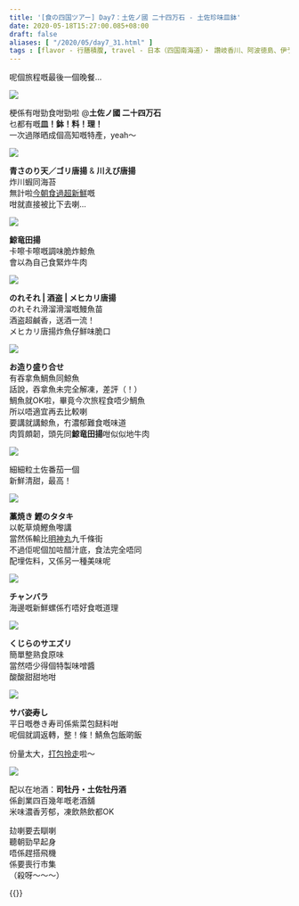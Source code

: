 ```yaml
---
title: '[食の四国ツアー] Day7：土佐ノ國 二十四万石 - 土佐珍味皿鉢'
date: 2020-05-18T15:27:00.085+08:00
draft: false
aliases: [ "/2020/05/day7_31.html" ]
tags : [flavor - 行膳積腹, travel - 日本（四国南海道）・ 讚岐香川、阿波徳島、伊予愛媛、土佐高知, flavor - 飲！]
---
```


呢個旅程嘅最後一個晚餐...  

![](/images/shikoku7p.jpg)

梗係有咁勁食咁勁啦 @**土佐ノ國 二十四万石**  
乜都有嘅**皿！鉢！料！理！**  
一次過隊晒成個高知嘅特產，yeah～

![](/images/shikoku7p1.jpg)

**青さのり天／ゴリ唐揚** & **川えび唐揚**  
炸川蝦同海苔  
無計啦[今朝食過超新鮮](https://hidie.net/shikoku7f/)嘅 \
咁就直接被比下去喇...

![](/images/shikoku7p2.jpg)

**鯨竜田揚**  
卡嚓卡嚓嘅調味脆炸鯨魚  
會以為自己食緊炸牛肉 

![](/images/shikoku7p3.jpg)

**のれそれ | 酒盗 | メヒカリ唐揚**  
のれそれ滑溜滑溜嘅鰻魚苗  
酒盗超鹹香，送酒一流！  
メヒカリ唐揚炸魚仔鮮味脆口

![](/images/shikoku7p4.jpg)

**お造り盛り合せ**  
有吞拿魚鯛魚同鯨魚  
話說，吞拿魚未完全解凍，差評（！）  
鯛魚就OK啦，畢竟今次旅程食唔少鯛魚  
所以唔適宜再去比較喇  
要講就講鯨魚，冇濃郁難食嘅味道  
肉質頗韌，頭先同**鯨竜田揚**咁似似地牛肉

![](/images/shikoku7p5.jpg)

細細粒土佐番茄一個  
新鮮清甜，最高！

![](/images/shikoku7p6.jpg)

**藁焼き 鰹のタタキ**  
以乾草燒鰹魚嚟講  
當然係輸比[明神丸](https://hidie.net/shikoku6l/)九千條街  
不過佢呢個加咗醋汁底，食法完全唔同  
配埋佐料，又係另一種美味呢

![](/images/shikoku7p7.jpg)

**チャンバラ**  
海邊嘅新鮮螺係冇唔好食嘅道理

![](/images/shikoku7p8.jpg)

**くじらのサエズリ**  
簡單整熟食原味  
當然唔少得個特製味噌醬  
酸酸甜甜地咁

![](/images/shikoku7p9.jpg)

**サバ姿寿し**  
平日嘅巻き寿司係紫菜包餸料咁  
呢個就調返轉，整！條！鯖魚包飯啲飯

份量太大，[打包拎走](https://hidie.net/shikoku8f/)啦～

![](/images/shikoku7p10.jpg)

配以在地酒：**司牡丹・土佐牡丹酒**  
係創業四百幾年嘅老酒舖  
米味濃香芳郁，凍飲熱飲都OK  
  
攰喇要去瞓喇  
聽朝勁早起身  
唔係趕搭飛機  
係要喪行市集  
（殺呀～～～）

  
{{<shikoku>}}

